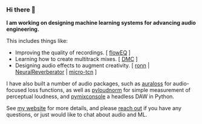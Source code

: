 ### Hi there 👋

**I am working on designing machine learning systems for advancing audio engineering.** 

This includes things like:
- Improving the quality of recordings.    [ [flowEQ](https://floweq.ml/) ]
- Learning how to create multitrack mixes.   [ [DMC](https://csteinmetz1.github.io/dmc-icassp2021/) ]
- Designing audio effects to augment creativity.   [ [ronn](https://ronn.ml/) | [NeuralReverberator](https://www.christiansteinmetz.com/projects-blog/neuralreverberator) | [micro-tcn](https://csteinmetz1.github.io/tcn-audio-effects/) ]

I have also built a number of audio packages, such as [auraloss](https://github.com/csteinmetz1/auraloss) for audio-focused loss functions, as well as [pyloudnorm]() for simple measurement of perceptual loudness, and [pymixconsole](https://github.com/csteinmetz1/pymixconsole) a headless DAW in Python.

See [my website](https://www.christiansteinmetz.com/) for more details, and please [reach out](mailto:c.j.steinmetz@qmul.ac.uk) if you have any questions, or just would like to chat about audio and ML.

